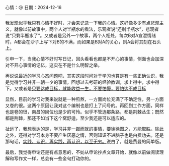  
心情：:cry:
日期：2024-12-16

---

我发现似乎我只有心情不好时，才会来记录一下我的心情。这好像多少有点悲观主义，就像以前故事中，两个人对半瓶水的看法，乐观者说“还剩半瓶水”，悲观者说“只剩半瓶水了”。又或者是另外一个故事，两个人相处，每次B对A宣泄情绪时，A都会在沙子上写下对B的不满，而如果是B对A的关心，则A会将其刻在石头上。

引申一下，当我心情不好时写日记，回头看看也都是不开心的事情，侧面也会加深对不开心事情的记忆，这实在不是什么明智之举。

再说说最近的学习心态问题吧，其实这段时间对于学习也算是有一些正确认识，我是觉得学习并非一朝一夕的事情，回想过去考研的经验教训，求上得中，求中得下。又或者是[只要达成目标，就能收益一生，不要怕慢，要怕达不成目标](./14.复习不下去看看这个.md)

显然，目前的学习对我来说就是一种煎熬，一方面岗位充满了不确定性，另一方面又卷的很。这两个原因让我对这个编制也是打上了问号的。再回到工作方面，同样也是卷的很，南昌的岗位也是少的可怜。似乎不管选那条路，都是荆棘丛生；既然都是荆棘，那还不如当下这个窝舒适，至少我还是可以适应的。

扯远了，我想表达的是，学习并非一蹴而就的事情，要徐徐图之，方能取胜。除此之外，还得对学习本身不要产生厌恶之情，否则知识不进脑子也是白费功夫。还是那句话，[实践，认识，再实践，再认识，以至无穷。](./14.复习不下去看看这个.md)说白了，就是费曼的简单版。

最后，我觉得申论还是有点意思的，不妨从申论抄点文章开始，就像以前做阅读理解和写作文一样，总会有一些金句打动你的。




